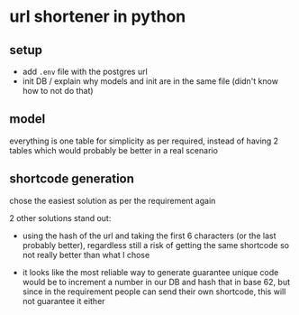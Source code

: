 # url shortener in python

## setup

- add `.env` file with the postgres url
- init DB / explain why models and init are in the same file (didn't know how to not do that)

## model 

everything is one table for simplicity as per required, instead of having 2 tables which would probably 
be better in a real scenario


## shortcode generation
chose the easiest solution as per the requirement again

2 other solutions stand out:
- using the hash of the url and taking the first 6 characters (or the last probably better), regardless 
still a risk of getting the same shortcode so not really better than what I chose 

- it looks like the most reliable way to generate guarantee unique code would be to increment a number in our 
DB and hash that in base 62, but since in the requirement people can send their own shortcode, this will not 
guarantee it either
